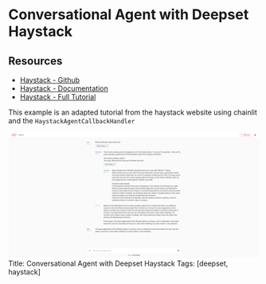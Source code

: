 # Conversational Agent with Deepset Haystack

## Resources
- [Haystack - Github](https://github.com/deepset-ai/haystack)
- [Haystack - Documentation](https://docs.haystack.deepset.ai/docs)
- [Haystack - Full Tutorial](https://haystack.deepset.ai/tutorials/25_customizing_agent)

This example is an adapted tutorial from the haystack website using chainlit and the `HaystackAgentCallbackHandler`

![Screenshot](./Screenshot.png)
Title: Conversational Agent with Deepset Haystack
Tags: [deepset, haystack]